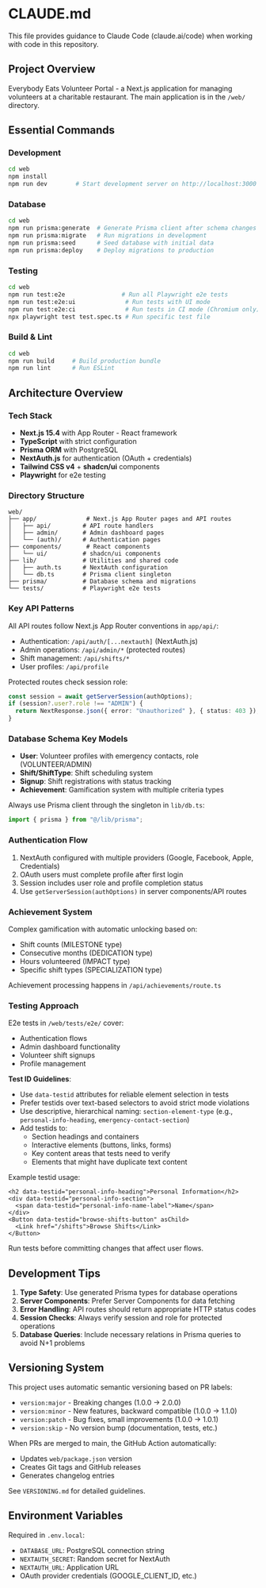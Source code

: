 # CLAUDE.md

This file provides guidance to Claude Code (claude.ai/code) when working with code in this repository.

## Project Overview

Everybody Eats Volunteer Portal - a Next.js application for managing volunteers at a charitable restaurant. The main application is in the `/web/` directory.

## Essential Commands

### Development

```bash
cd web
npm install
npm run dev        # Start development server on http://localhost:3000
```

### Database

```bash
cd web
npm run prisma:generate  # Generate Prisma client after schema changes
npm run prisma:migrate   # Run migrations in development
npm run prisma:seed      # Seed database with initial data
npm run prisma:deploy    # Deploy migrations to production
```

### Testing

```bash
cd web
npm run test:e2e                # Run all Playwright e2e tests
npm run test:e2e:ui              # Run tests with UI mode
npm run test:e2e:ci              # Run tests in CI mode (Chromium only)
npx playwright test test.spec.ts # Run specific test file
```

### Build & Lint

```bash
cd web
npm run build     # Build production bundle
npm run lint      # Run ESLint
```

## Architecture Overview

### Tech Stack

- **Next.js 15.4** with App Router - React framework
- **TypeScript** with strict configuration
- **Prisma ORM** with PostgreSQL
- **NextAuth.js** for authentication (OAuth + credentials)
- **Tailwind CSS v4** + **shadcn/ui** components
- **Playwright** for e2e testing

### Directory Structure

```
web/
├── app/              # Next.js App Router pages and API routes
│   ├── api/         # API route handlers
│   ├── admin/       # Admin dashboard pages
│   └── (auth)/      # Authentication pages
├── components/       # React components
│   └── ui/          # shadcn/ui components
├── lib/             # Utilities and shared code
│   ├── auth.ts      # NextAuth configuration
│   └── db.ts        # Prisma client singleton
├── prisma/          # Database schema and migrations
└── tests/           # Playwright e2e tests
```

### Key API Patterns

All API routes follow Next.js App Router conventions in `app/api/`:

- Authentication: `/api/auth/[...nextauth]` (NextAuth.js)
- Admin operations: `/api/admin/*` (protected routes)
- Shift management: `/api/shifts/*`
- User profiles: `/api/profile`

Protected routes check session role:

```typescript
const session = await getServerSession(authOptions);
if (session?.user?.role !== "ADMIN") {
  return NextResponse.json({ error: "Unauthorized" }, { status: 403 });
}
```

### Database Schema Key Models

- **User**: Volunteer profiles with emergency contacts, role (VOLUNTEER/ADMIN)
- **Shift/ShiftType**: Shift scheduling system
- **Signup**: Shift registrations with status tracking
- **Achievement**: Gamification system with multiple criteria types

Always use Prisma client through the singleton in `lib/db.ts`:

```typescript
import { prisma } from "@/lib/prisma";
```

### Authentication Flow

1. NextAuth configured with multiple providers (Google, Facebook, Apple, Credentials)
2. OAuth users must complete profile after first login
3. Session includes user role and profile completion status
4. Use `getServerSession(authOptions)` in server components/API routes

### Achievement System

Complex gamification with automatic unlocking based on:

- Shift counts (MILESTONE type)
- Consecutive months (DEDICATION type)
- Hours volunteered (IMPACT type)
- Specific shift types (SPECIALIZATION type)

Achievement processing happens in `/api/achievements/route.ts`

### Testing Approach

E2e tests in `/web/tests/e2e/` cover:

- Authentication flows
- Admin dashboard functionality
- Volunteer shift signups
- Profile management

**Test ID Guidelines**:

- Use `data-testid` attributes for reliable element selection in tests
- Prefer testids over text-based selectors to avoid strict mode violations
- Use descriptive, hierarchical naming: `section-element-type` (e.g., `personal-info-heading`, `emergency-contact-section`)
- Add testids to:
  - Section headings and containers
  - Interactive elements (buttons, links, forms)
  - Key content areas that tests need to verify
  - Elements that might have duplicate text content

Example testid usage:

```tsx
<h2 data-testid="personal-info-heading">Personal Information</h2>
<div data-testid="personal-info-section">
  <span data-testid="personal-info-name-label">Name</span>
</div>
<Button data-testid="browse-shifts-button" asChild>
  <Link href="/shifts">Browse Shifts</Link>
</Button>
```

Run tests before committing changes that affect user flows.

## Development Tips

1. **Type Safety**: Use generated Prisma types for database operations
2. **Server Components**: Prefer Server Components for data fetching
3. **Error Handling**: API routes should return appropriate HTTP status codes
4. **Session Checks**: Always verify session and role for protected operations
5. **Database Queries**: Include necessary relations in Prisma queries to avoid N+1 problems

## Versioning System

This project uses automatic semantic versioning based on PR labels:

- `version:major` - Breaking changes (1.0.0 → 2.0.0)
- `version:minor` - New features, backward compatible (1.0.0 → 1.1.0)
- `version:patch` - Bug fixes, small improvements (1.0.0 → 1.0.1)
- `version:skip` - No version bump (documentation, tests, etc.)

When PRs are merged to main, the GitHub Action automatically:

- Updates `web/package.json` version
- Creates Git tags and GitHub releases
- Generates changelog entries

See `VERSIONING.md` for detailed guidelines.

## Environment Variables

Required in `.env.local`:

- `DATABASE_URL`: PostgreSQL connection string
- `NEXTAUTH_SECRET`: Random secret for NextAuth
- `NEXTAUTH_URL`: Application URL
- OAuth provider credentials (GOOGLE_CLIENT_ID, etc.)

